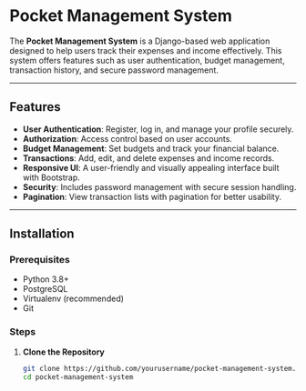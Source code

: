 # Pocket Management System

The **Pocket Management System** is a Django-based web application designed to help users track their expenses and income effectively. This system offers features such as user authentication, budget management, transaction history, and secure password management.

---

## Features

- **User Authentication**: Register, log in, and manage your profile securely.
- **Authorization**: Access control based on user accounts.
- **Budget Management**: Set budgets and track your financial balance.
- **Transactions**: Add, edit, and delete expenses and income records.
- **Responsive UI**: A user-friendly and visually appealing interface built with Bootstrap.
- **Security**: Includes password management with secure session handling.
- **Pagination**: View transaction lists with pagination for better usability.

---

## Installation

### Prerequisites
- Python 3.8+
- PostgreSQL
- Virtualenv (recommended)
- Git

### Steps

1. **Clone the Repository**
   ```bash
   git clone https://github.com/yourusername/pocket-management-system.git
   cd pocket-management-system
